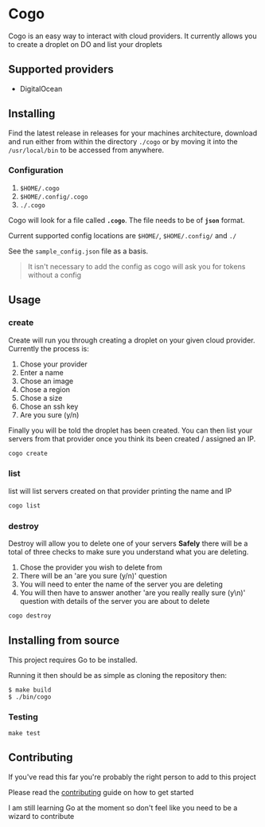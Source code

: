 # Cogo

Cogo is an easy way to interact with cloud providers. It currently allows you to create a droplet on DO and list your droplets

## Supported providers

- DigitalOcean

## Installing

Find the latest release in releases for your machines architecture, download and run either from within the directory `./cogo` or by moving it into the `/usr/local/bin` to be accessed from anywhere.

### Configuration

1. `$HOME/.cogo`
1. `$HOME/.config/.cogo`
1. `./.cogo`

Cogo will look for a file called **`.cogo`**. The file needs to be of **`json`** format.

Current supported config locations are `$HOME/`, `$HOME/.config/` and `./`

See the `sample_config.json` file as a basis.

> It isn't necessary to add the config as cogo will ask you for tokens without a config

## Usage

### create

Create will run you through creating a droplet on your given cloud provider. Currently the process is:

1. Chose your provider
1. Enter a name
1. Chose an image
1. Chose a region
1. Chose a size
1. Chose an ssh key
1. Are you sure (y/n)

Finally you will be told the droplet has been created. You can then list your servers from that provider once you think its been created / assigned an IP.

```bash
cogo create
```

### list

list will list servers created on that provider printing the name and IP

```bash
cogo list
```

### destroy

Destroy will allow you to delete one of your servers **Safely** there will be a total of three checks to make sure you understand what you are deleting.

1. Chose the provider you wish to delete from
1. There will be an 'are you sure (y/n)' question
1. You will need to enter the name of the server you are deleting
1. You will then have to answer another 'are you really really sure (y\n)' question with details of the server you are about to delete

```bash
cogo destroy
```

## Installing from source

This project requires Go to be installed.

Running it then should be as simple as cloning the repository then:

```console
$ make build
$ ./bin/cogo
```

### Testing

`make test`

## Contributing

If you've read this far you're probably the right person to add to this project

Please read the [contributing](.github/CONTRIBUTING.md) guide on how to get started

I am still learning Go at the moment so don't feel like you need to be a wizard to contribute
